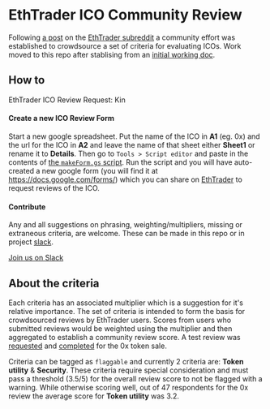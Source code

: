 # EthTrader ICO Community Review

Following [a post](https://www.reddit.com/r/ethtrader/comments/6o2duw/eth_trader_ico_rating_service_criterion_what/) on the [EthTrader subreddit](https://www.reddit.com/r/ethtrader/) a community effort was established to crowdsource a set of criteria for evaluating ICOs. Work moved to this repo after stablising from an [initial working doc](https://docs.google.com/document/d/1oWqyVMKQ0-oAJPxNLAWiclqkHHH3TRV_J4dLI6zu6tQ).


## How to
EthTrader ICO Review Request: Kin
#### Create a new ICO Review Form

Start a new google spreadsheet. Put the name of the ICO in **A1** (eg. 0x) and the url for the ICO in **A2** and leave the name of that sheet either **Sheet1** or rename it to **Details**. Then go to `Tools > Script editor` and paste in the contents of [the `makeForm.gs` script](makeForm.gs). Run the script and you will have auto-created a new google form (you will find it at https://docs.google.com/forms/) which you can share on [EthTrader](https://www.reddit.com/r/ethtrader/) to request reviews of the ICO.

#### Contribute

Any and all suggestions on phrasing, weighting/multipliers, missing or extraneous criteria, are welcome. These can be made in this repo or in project [slack](https://icoreview.slack.com).

[Join us on Slack](https://icoreview.slack.com)

## About the criteria

Each criteria has an associated multiplier which is a suggestion for it's relative importance. The set of criteria is intended to form the basis for crowdsourced reviews by EthTrader users. Scores from users who submitted reviews would be weighted using the multiplier and then aggregated to establish a community review score. A test review was [requested](https://www.reddit.com/r/ethtrader/comments/6tg8up/ethtrader_ico_review_for_project_0x_the_form/) and [completed](https://www.reddit.com/r/ethtrader/comments/6to94g/project_0x_ethtrader_ico_review/) for the 0x token sale.

Criteria can be tagged as `flaggable` and currently 2 criteria are: **Token utility** & **Security**. These criteria require special consideration and must pass a threshold (3.5/5) for the overall review score to not be flagged with a warning. While otherwise scoring well, out of 47 respondents for the 0x review the average score for **Token utility** was 3.2.
